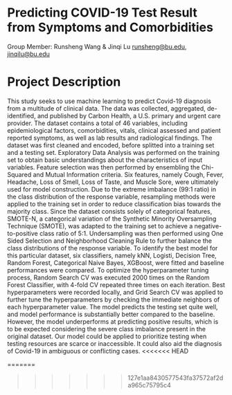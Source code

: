 # Predicting COVID-19 Test Result from Symptoms and Comorbidities

Group Member: Runsheng Wang & Jinqi Lu
runsheng@bu.edu, jinqilu@bu.edu

# Project Description
This study seeks to use machine learning to predict Covid-19 diagnosis from a multitude of clinical data. The data was collected, aggregated, de-identified, and published by Carbon Health, a U.S. primary and urgent care provider. The dataset contains a total of 46 variables, including epidemiological factors, comorbidities, vitals, clinical assessed and patient reported symptoms, as well as lab results and radiological findings. The dataset was first cleaned and encoded, before splitted into a training set and a testing set. Exploratory Data Analysis was performed on the training set to obtain basic understandings about the characteristics of input variables. Feature selection was then performed by ensembling the Chi-Squared and Mutual Information criteria. Six features, namely Cough, Fever, Headache, Loss of Smell, Loss of Taste, and Muscle Sore, were ultimately used for model construction. Due to the extreme imbalance (99:1 ratio) in the class distribution of the response variable, resampling methods were applied to the training set in order to reduce classification bias towards the majority class. Since the dataset consists solely of categorical features, SMOTE-N, a categorical variation of the Synthetic Minority Oversampling Technique (SMOTE), was adapted to the training set to achieve a negative-to-positive class ratio of 5:1. Undersampling was then performed using One Sided Selection and Neighborhood Cleaning Rule to further balance the class distributions of the response variable. To identify the best model for this particular dataset, six classifiers, namely kNN, Logisti, Decision Tree, Random Forest, Categorical Naive Bayes, XGBoost, were fitted and baseline performances were compared. To optimize the hyperparameter tuning process, Random Search CV was executed 2000 times on the Random Forest Classifier, with 4-fold CV repeated three times on each iteration. Best hyperparameters were recorded locally, and Grid Search CV was applied to further tune the hyperparameters by checking the immediate neighbors of each hyperparameter value. The model predicts the testing set quite well, and model performance is substantially better compared to the baseline. However, the model underperforms at predicting positive results, which is to be expected considering the severe class imbalance present in the original dataset. Our model could be applied to prioritize testing when testing resources are scarce or inaccessible. It could also aid the diagnosis of Covid-19 in ambiguous or conflicting cases.
<<<<<<< HEAD

=======
>>>>>>> 127e1aa8430577543fa37572af2da965c75795c4

